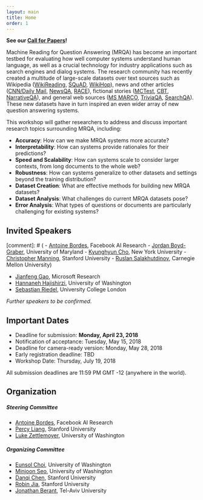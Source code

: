 ```yaml
---
layout: main
title: Home
order: 1
---
```

**See our [Call for Papers](/cfp)!**

Machine Reading for Question Answering (MRQA) has become an important testbed for 
evaluating how well computer systems understand human language,
as well as a crucial technology for industry applications such as search engines and dialog systems.
The research community has recently created a multitude of large-scale datasets 
over text sources such as 
Wikipedia ([WikiReading](http://www.aclweb.org/anthology/P16-1145), 
[SQuAD](https://aclweb.org/anthology/D16-1264),
[WikiHop](https://arxiv.org/pdf/1710.06481.pdf)), 
news and other articles ([CNN/Daily Mail](https://arxiv.org/pdf/1506.03340.pdf), 
[NewsQA](https://arxiv.org/pdf/1611.09830.pdf),
[RACE](http://aclweb.org/anthology/D17-1082)),
fictional stories ([MCTest](http://aclweb.org/anthology/D/D13/D13-1020.pdf), 
[CBT](https://arxiv.org/pdf/1511.02301.pdf),
[NarrativeQA](https://arxiv.org/pdf/1712.07040.pdf)), 
and general web sources ([MS MARCO](https://arxiv.org/pdf/1611.09268.pdf), 
[TriviaQA](http://www.aclweb.org/anthology/P17-1147), 
[SearchQA](https://arxiv.org/pdf/1704.05179.pdf)).
These new datasets have in turn inspired an even wider array of new question answering systems.

This workshop will gather researchers to address and discuss important research topics
surrounding MRQA, including:
- **Accuracy**: How can we make MRQA systems more accurate?
- **Interpretability**: How can systems provide rationales for their predictions?
- **Speed and Scalability**: How can systems scale to consider larger contexts, from long documents to the whole web?
- **Robustness**: How can systems generalize to other datasets and settings beyond the training distribution?
- **Dataset Creation**: What are effective methods for building new MRQA datasets?
- **Dataset Analysis**: What challenges do current MRQA datasets pose?
- **Error Analysis**: What types of questions or documents are particularly challenging for existing systems?

## Invited Speakers

[comment]: # ( - [Antoine Bordes](https://research.fb.com/people/bordes-antoine/), Facebook AI Research - [Jordan Boyd-Graber](http://www.umiacs.umd.edu/~jbg/), University of Maryland - [Kyunghyun Cho](http://www.kyunghyuncho.me/), New York University - [Christopher Manning](https://nlp.stanford.edu/manning/), Stanford University - [Ruslan Salakhutdinov](http://www.cs.cmu.edu/~rsalakhu/), Carnegie Mellon University)

- [Jianfeng Gao](https://www.microsoft.com/en-us/research/people/jfgao/), Microsoft Research
- [Hannaneh Hajishirzi](http://ssli.ee.washington.edu/~hannaneh/), University of Washington
- [Sebastian Riedel](http://www.riedelcastro.org/), University College London

*Further speakers to be confirmed.*

## Important Dates
- Deadline for submission: **Monday, April 23, 2018**  
- Notification of acceptance: Tuesday, May 15, 2018  
- Deadline for camera-ready version: Monday, May 28, 2018  
- Early registration deadline: TBD  
- Workshop Date: Thursday, July 19, 2018

All submission deadlines are 11:59 PM GMT -12 (anywhere in the world). 

## Organization
##### Steering Committee
- [Antoine Bordes](https://research.fb.com/people/bordes-antoine/), Facebook AI Research
- [Percy Liang](https://cs.stanford.edu/~pliang/), Stanford University
- [Luke Zettlemoyer](https://www.cs.washington.edu/people/faculty/lsz), University of Washington

##### Organizing Committee
- [Eunsol Choi](https://homes.cs.washington.edu/~eunsol/home.html), University of Washington
- [Minjoon Seo](https://seominjoon.github.io/), University of Washington
- [Danqi Chen](http://cs.stanford.edu/people/danqi/), Stanford University
- [Robin Jia](http://stanford.edu/~robinjia/), Stanford University 
- [Jonathan Berant](http://www.cs.tau.ac.il/~joberant/), Tel-Aviv University
